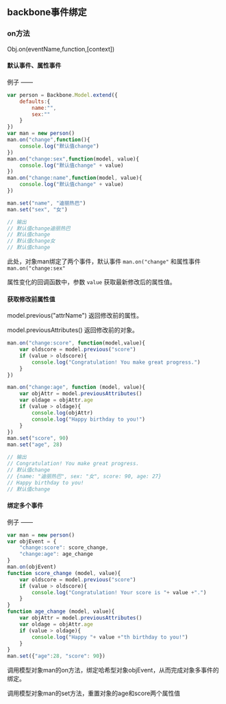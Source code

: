 ## backbone事件绑定

### on方法

Obj.on(eventName,function,[context])

#### 默认事件、属性事件

例子 ——

```js
var person = Backbone.Model.extend({
    defaults:{
        name:"",
        sex:""
    }
})
var man = new person()
man.on("change",function(){
    console.log("默认值change")
})
man.on("change:sex",function(model, value){
    console.log("默认值change" + value)
})
man.on("change:name",function(model, value){
    console.log("默认值change" + value)
})

man.set("name", "迪丽热巴")
man.set("sex", "女")

// 输出
// 默认值change迪丽热巴
// 默认值change
// 默认值change女
// 默认值change
```

此处，对象man绑定了两个事件，默认事件 `man.on("change"` 和属性事件 `man.on("change:sex"`

属性变化的回调函数中，参数 `value` 获取最新修改后的属性值。

#### 获取修改前属性值

model.previous("attrName") 返回修改前的属性。

model.previousAttributes() 返回修改前的对象。

```js
man.on("change:score", function(model,value){
    var oldscore = model.previous("score")
    if (value > oldscore){
        console.log("Congratulation! You make great progress.")
    }
})

man.on("change:age", function (model, value){
    var objAttr = model.previousAttributes()
    var oldage = objAttr.age
    if (value > oldage){
        console.log(objAttr)
        console.log("Happy birthday to you!")
    }
})
man.set("score", 90)
man.set("age", 28)

// 输出
// Congratulation! You make great progress.
// 默认值change
// {name: "迪丽热巴", sex: "女", score: 90, age: 27}
// Happy birthday to you!
// 默认值change
```

#### 绑定多个事件

例子 ——

```js
var man = new person()
var objEvent = {
    "change:score": score_change,
    "change:age": age_change
}
man.on(objEvent)
function score_change (model, value){
    var oldscore = model.previous("score")
    if (value > oldscore){
        console.log("Congratulation! Your score is "+ value +".")
    }
}
function age_change (model, value){
    var objAttr = model.previousAttributes()
    var oldage = objAttr.age
    if (value > oldage){
        console.log("Happy "+ value +"th birthday to you!")
    }
}
man.set({"age":28, "score": 90})
```

调用模型对象man的on方法，绑定哈希型对象objEvent，从而完成对象多事件的绑定。

调用模型对象man的set方法，重置对象的age和score两个属性值